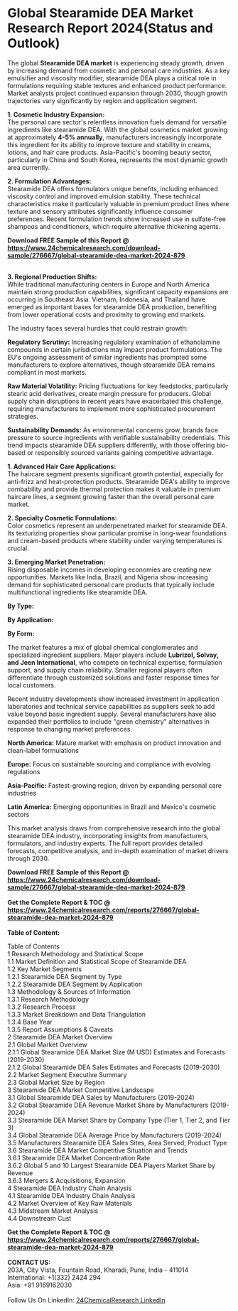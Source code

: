 <h1>Global Stearamide DEA Market Research Report 2024(Status and Outlook)</h1><p>The global <strong>Stearamide DEA market</strong> is experiencing steady growth, driven by increasing demand from cosmetic and personal care industries. As a key emulsifier and viscosity modifier, stearamide DEA plays a critical role in formulations requiring stable textures and enhanced product performance. Market analysts project continued expansion through 2030, though growth trajectories vary significantly by region and application segment.</p><p><strong>1. Cosmetic Industry Expansion:</strong><br>
The personal care sector's relentless innovation fuels demand for versatile ingredients like stearamide DEA. With the global cosmetics market growing at approximately <strong>4-5% annually</strong>, manufacturers increasingly incorporate this ingredient for its ability to improve texture and stability in creams, lotions, and hair care products. Asia-Pacific's booming beauty sector, particularly in China and South Korea, represents the most dynamic growth area currently.</p><p><strong>2. Formulation Advantages:</strong><br>
Stearamide DEA offers formulators unique benefits, including enhanced viscosity control and improved emulsion stability. These technical characteristics make it particularly valuable in premium product lines where texture and sensory attributes significantly influence consumer preferences. Recent formulation trends show increased use in sulfate-free shampoos and conditioners, which require alternative thickening agents.</p><div><b>Download FREE Sample of this Report @ 
            <a href="https://www.24chemicalresearch.com/download-sample/276667/global-stearamide-dea-market-2024-879">
            https://www.24chemicalresearch.com/download-sample/276667/global-stearamide-dea-market-2024-879</a></b></div><br><p><strong>3. Regional Production Shifts:</strong><br>
While traditional manufacturing centers in Europe and North America maintain strong production capabilities, significant capacity expansions are occurring in Southeast Asia. Vietnam, Indonesia, and Thailand have emerged as important bases for stearamide DEA production, benefiting from lower operational costs and proximity to growing end markets.</p><p>The industry faces several hurdles that could restrain growth:</p><p><strong>Regulatory Scrutiny:</strong> Increasing regulatory examination of ethanolamine compounds in certain jurisdictions may impact product formulations. The EU's ongoing assessment of similar ingredients has prompted some manufacturers to explore alternatives, though stearamide DEA remains compliant in most markets.</p><p><strong>Raw Material Volatility:</strong> Pricing fluctuations for key feedstocks, particularly stearic acid derivatives, create margin pressure for producers. Global supply chain disruptions in recent years have exacerbated this challenge, requiring manufacturers to implement more sophisticated procurement strategies.</p><p><strong>Sustainability Demands:</strong> As environmental concerns grow, brands face pressure to source ingredients with verifiable sustainability credentials. This trend impacts stearamide DEA suppliers differently, with those offering bio-based or responsibly sourced variants gaining competitive advantage.</p><p><strong>1. Advanced Hair Care Applications:</strong><br>
The haircare segment presents significant growth potential, especially for anti-frizz and heat-protection products. Stearamide DEA's ability to improve combability and provide thermal protection makes it valuable in premium haircare lines, a segment growing faster than the overall personal care market.</p><p><strong>2. Specialty Cosmetic Formulations:</strong><br>
Color cosmetics represent an underpenetrated market for stearamide DEA. Its texturizing properties show particular promise in long-wear foundations and cream-based products where stability under varying temperatures is crucial.</p><p><strong>3. Emerging Market Penetration:</strong><br>
Rising disposable incomes in developing economies are creating new opportunities. Markets like India, Brazil, and Nigeria show increasing demand for sophisticated personal care products that typically include multifunctional ingredients like stearamide DEA.</p><p><strong>By Type:</strong></p><p><strong>By Application:</strong></p><p><strong>By Form:</strong></p><p>The market features a mix of global chemical conglomerates and specialized ingredient suppliers. Major players include <strong>Lubrizol, Solvay, and Jeen International</strong>, who compete on technical expertise, formulation support, and supply chain reliability. Smaller regional players often differentiate through customized solutions and faster response times for local customers.</p><p>Recent industry developments show increased investment in application laboratories and technical service capabilities as suppliers seek to add value beyond basic ingredient supply. Several manufacturers have also expanded their portfolios to include "green chemistry" alternatives in response to changing market preferences.</p><p><strong>North America:</strong> Mature market with emphasis on product innovation and clean-label formulations</p><p><strong>Europe:</strong> Focus on sustainable sourcing and compliance with evolving regulations</p><p><strong>Asia-Pacific:</strong> Fastest-growing region, driven by expanding personal care industries</p><p><strong>Latin America:</strong> Emerging opportunities in Brazil and Mexico's cosmetic sectors</p><p>This market analysis draws from comprehensive research into the global stearamide DEA industry, incorporating insights from manufacturers, formulators, and industry experts. The full report provides detailed forecasts, competitive analysis, and in-depth examination of market drivers through 2030.</p><div><b>Download FREE Sample of this Report @ 
            <a href="https://www.24chemicalresearch.com/download-sample/276667/global-stearamide-dea-market-2024-879">
            https://www.24chemicalresearch.com/download-sample/276667/global-stearamide-dea-market-2024-879</a></b></div><br><div><b>Get the Complete Report & TOC @ 
            <a href="https://www.24chemicalresearch.com/reports/276667/global-stearamide-dea-market-2024-879">
            https://www.24chemicalresearch.com/reports/276667/global-stearamide-dea-market-2024-879</a></b></div><br>
            <b>Table of Content:</b><p>Table of Contents<br />
1 Research Methodology and Statistical Scope<br />
1.1 Market Definition and Statistical Scope of Stearamide DEA<br />
1.2 Key Market Segments<br />
1.2.1 Stearamide DEA Segment by Type<br />
1.2.2 Stearamide DEA Segment by Application<br />
1.3 Methodology & Sources of Information<br />
1.3.1 Research Methodology<br />
1.3.2 Research Process<br />
1.3.3 Market Breakdown and Data Triangulation<br />
1.3.4 Base Year<br />
1.3.5 Report Assumptions & Caveats<br />
2 Stearamide DEA Market Overview<br />
2.1 Global Market Overview<br />
2.1.1 Global Stearamide DEA Market Size (M USD) Estimates and Forecasts (2019-2030)<br />
2.1.2 Global Stearamide DEA Sales Estimates and Forecasts (2019-2030)<br />
2.2 Market Segment Executive Summary<br />
2.3 Global Market Size by Region<br />
3 Stearamide DEA Market Competitive Landscape<br />
3.1 Global Stearamide DEA Sales by Manufacturers (2019-2024)<br />
3.2 Global Stearamide DEA Revenue Market Share by Manufacturers (2019-2024)<br />
3.3 Stearamide DEA Market Share by Company Type (Tier 1, Tier 2, and Tier 3)<br />
3.4 Global Stearamide DEA Average Price by Manufacturers (2019-2024)<br />
3.5 Manufacturers Stearamide DEA Sales Sites, Area Served, Product Type<br />
3.6 Stearamide DEA Market Competitive Situation and Trends<br />
3.6.1 Stearamide DEA Market Concentration Rate<br />
3.6.2 Global 5 and 10 Largest Stearamide DEA Players Market Share by Revenue<br />
3.6.3 Mergers & Acquisitions, Expansion<br />
4 Stearamide DEA Industry Chain Analysis<br />
4.1 Stearamide DEA Industry Chain Analysis<br />
4.2 Market Overview of Key Raw Materials<br />
4.3 Midstream Market Analysis<br />
4.4 Downstream Cust</p><div><b>Get the Complete Report & TOC @ 
            <a href="https://www.24chemicalresearch.com/reports/276667/global-stearamide-dea-market-2024-879">
            https://www.24chemicalresearch.com/reports/276667/global-stearamide-dea-market-2024-879</a></b></div><br><b>CONTACT US:</b><br>
            203A, City Vista, Fountain Road, Kharadi, Pune, India - 411014<br>
            International: +1(332) 2424 294<br>
            Asia: +91 9169162030 <br><br>
            Follow Us On LinkedIn: <a href="https://www.linkedin.com/company/24chemicalresearch/">24ChemicalResearch LinkedIn</a>